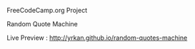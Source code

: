 FreeCodeCamp.org Project

Random Quote Machine

Live Preview : http://yrkan.github.io/random-quotes-machine
